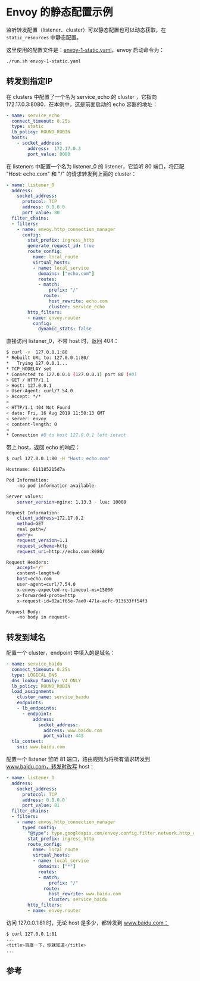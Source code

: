 <!-- toc -->
# Envoy 的静态配置示例

监听转发配置（listener、cluster）可以静态配置也可以动态获取，在 `static_resources` 中静态配置。

这里使用的配置文件是：[envoy-1-static.yaml][1]，envoy 启动命令为：

```sh
./run.sh envoy-1-static.yaml
```

## 转发到指定IP

在 clusters 中配置了一个名为 service_echo 的 cluster ，它指向 172.17.0.3:8080，在本例中，这是前面启动的 echo 容器的地址：

```yaml
- name: service_echo
  connect_timeout: 0.25s
  type: static
  lb_policy: ROUND_ROBIN
  hosts:
    - socket_address:
        address:  172.17.0.3
        port_value: 8080
```

在 listeners 中配置一个名为 listener_0  的 listener，它监听 80 端口，将匹配 "Host: echo.com" 和 "/" 的请求转发到上面的 cluster：

```yaml
- name: listener_0
  address:
    socket_address:
      protocol: TCP
      address: 0.0.0.0
      port_value: 80
  filter_chains:
  - filters:
    - name: envoy.http_connection_manager
      config:
        stat_prefix: ingress_http
        generate_request_id: true
        route_config:
          name: local_route
          virtual_hosts:
          - name: local_service
            domains: ["echo.com"]
            routes:
            - match:
                prefix: "/"
              route:
                host_rewrite: echo.com
                cluster: service_echo
        http_filters:
        - name: envoy.router
          config:
            dynamic_stats: false
```

直接访问 listener_0，不带 host 时，返回 404：

```sh
$ curl -v  127.0.0.1:80
* Rebuilt URL to: 127.0.0.1:80/
*   Trying 127.0.0.1...
* TCP_NODELAY set
* Connected to 127.0.0.1 (127.0.0.1) port 80 (#0)
> GET / HTTP/1.1
> Host: 127.0.0.1
> User-Agent: curl/7.54.0
> Accept: */*
>
< HTTP/1.1 404 Not Found
< date: Fri, 16 Aug 2019 11:50:13 GMT
< server: envoy
< content-length: 0
<
* Connection #0 to host 127.0.0.1 left intact
```

带上 host，返回 echo 的响应：

```sh
$ curl 127.0.0.1:80 -H "Host: echo.com"

Hostname: 611185215d7a

Pod Information:
	-no pod information available-

Server values:
	server_version=nginx: 1.13.3 - lua: 10008

Request Information:
	client_address=172.17.0.2
	method=GET
	real path=/
	query=
	request_version=1.1
	request_scheme=http
	request_uri=http://echo.com:8080/

Request Headers:
	accept=*/*
	content-length=0
	host=echo.com
	user-agent=curl/7.54.0
	x-envoy-expected-rq-timeout-ms=15000
	x-forwarded-proto=http
	x-request-id=02a1f65e-7ae0-471a-acfc-913633ff54f3

Request Body:
	-no body in request-
```

## 转发到域名

配置一个 cluster，endpoint 中填入的是域名：

```yaml
- name: service_baidu
  connect_timeout: 0.25s
  type: LOGICAL_DNS
  dns_lookup_family: V4_ONLY
  lb_policy: ROUND_ROBIN
  load_assignment:
    cluster_name: service_baidu
    endpoints:
    - lb_endpoints:
      - endpoint:
          address:
            socket_address:
              address: www.baidu.com
              port_value: 443
  tls_context:
    sni: www.baidu.com
```

配置一个 listener 监听 81 端口，路由规则为将所有请求转发到 www.baidu.com，转发时改写 host：

```yaml
- name: listener_1
  address:
    socket_address:
      protocol: TCP
      address: 0.0.0.0
      port_value: 81
  filter_chains:
  - filters:
    - name: envoy.http_connection_manager
      typed_config:
        "@type": type.googleapis.com/envoy.config.filter.network.http_connection_manager.v2.HttpConnectionManager
        stat_prefix: ingress_http
        route_config:
          name: local_route
          virtual_hosts:
          - name: local_service
            domains: ["*"]
            routes:
            - match:
                prefix: "/"
              route:
                host_rewrite: www.baidu.com
                cluster: service_baidu
        http_filters:
        - name: envoy.router
```

访问 127.0.0.1:81 时，无论 host 是多少，都转发到 www.baidu.com：

```sh
$ curl 127.0.0.1:81
...
<title>百度一下，你就知道</title>
...
```

## 参考

[1]: https://github.com/introclass/go-code-example/blob/master/envoydev/xds/envoy-docker-run/envoy-1-static.yaml "envoy-1-static.yaml"
